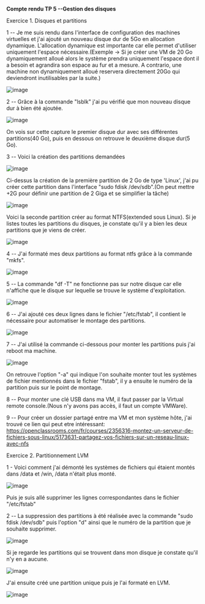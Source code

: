 **Compte rendu TP 5 --Gestion des disques**

Exercice 1. Disques et partitions

1 -- Je me suis rendu dans l'interface de configuration des machines virtuelles et j'ai ajouté un nouveau disque dur de 5Go en allocation dynamique. L'allocation dynamique est importante car elle permet d'utiliser uniquement l'espace nécessaire.(Exemple -> Si je créer une VM de 20 Go dynamiquement alloué alors le système prendra uniquement l'espace dont il a besoin et agrandira son espace au fur et a mesure. A contrario, une machine non dynamiquement alloué reservera directement 20Go qui deviendront inutilisables par la suite.)

![image](https://user-images.githubusercontent.com/104362418/194068251-11370bbb-2b32-4a5d-875e-9700e13820d4.png)

2 -- Grâce à la commande "lsblk" j'ai pu vérifié que mon nouveau disque dur à bien été ajoutée.

![image](https://user-images.githubusercontent.com/104362418/194069211-d2e95218-c09c-49cb-a041-796fe4c61717.png)

On vois sur cette capture le premier disque dur avec ses différentes partitions(40 Go), puis en dessous on retrouve le deuxième disque dur(5 Go).

3 -- Voici la création des partitions demandées

![image](https://user-images.githubusercontent.com/104362418/194076349-551e8f95-68f2-442c-bffc-b1e00091af33.png)

Ci-dessus la création de la première partition de 2 Go de type 'Linux', j'ai pu créer cette partition dans l'interface "sudo fdisk /dev/sdb".(On peut mettre +2G pour définir une partition de 2 Giga et se simplifier la tâche)

![image](https://user-images.githubusercontent.com/104362418/194077747-5215bfca-750e-4caf-808c-14b3a6b2caa5.png)

Voici la seconde partition créer au format NTFS(extended sous Linux).
Si je listes toutes les partitions du disques, je constate qu'il y a bien les deux partitions que je viens de créer.

![image](https://user-images.githubusercontent.com/104362418/194078017-9e830773-f1ad-4aaa-aca8-98138d44ea60.png)

4 -- J'ai formaté mes deux partitions au format ntfs grâce à la commande "mkfs".

![image](https://user-images.githubusercontent.com/104362418/194229864-592e40e7-b495-4453-a96b-6a55ec666fb4.png)

5 -- La commande "df -T" ne fonctionne pas sur notre disque car elle n'affiche que le disque sur lequelle se trouve le système d'exploitation.

![image](https://user-images.githubusercontent.com/104362418/194227998-696ca1b5-db27-41d0-81e8-9bdb0c08241f.png)

6 -- J'ai ajouté ces deux lignes dans le fichier "/etc/fstab", il contient le nécessaire pour automatiser le montage des partitions.

![image](https://user-images.githubusercontent.com/104362418/194230647-29d71004-275c-46e5-82ba-e13448f9939b.png)

7 -- J'ai utilisé la commande ci-dessous pour monter les partitions puis j'ai reboot ma machine.

![image](https://user-images.githubusercontent.com/104362418/194231865-58d07eb9-59bc-461c-ae86-ff638354375b.png)

On retrouve l'option "-a" qui indique l'on souhaite monter tout les systèmes de fichier mentionnés dans le fichier "fstab",
il y a ensuite le numéro de la partition puis sur le point de montage.

8 -- Pour monter une clé USB dans ma VM, il faut passer par la Virtual remote console.(Nous n'y avons pas accès, il faut un compte VMWare).

9 -- Pour créer un dossier partagé entre ma VM et mon système hôte, j'ai trouvé ce lien qui peut etre intéressant:
https://openclassrooms.com/fr/courses/2356316-montez-un-serveur-de-fichiers-sous-linux/5173631-partagez-vos-fichiers-sur-un-reseau-linux-avec-nfs

Exercice 2. Partitionnement LVM

1 - Voici comment j'ai démonté les systèmes de fichiers qui étaient montés dans /data et /win, /data n'était plus monté.

![image](https://user-images.githubusercontent.com/104362418/194235487-ff5cbf01-e6d4-458b-8ac1-d1ac9831c8a8.png)

Puis je suis allé supprimer les lignes correspondantes dans le fichier "/etc/fstab"

2 -- La suppression des partitions à été réalisée avec la commande "sudo fdisk /dev/sdb" puis l'option "d" ainsi que le numéro de la partition que je souhaite supprimer.

![image](https://user-images.githubusercontent.com/104362418/194236716-00a7c69a-c89f-497c-be7e-eb8632b9f55a.png)

Si je regarde les partitions qui se trouvent dans mon disque je constate qu'il n'y en a aucune.

![image](https://user-images.githubusercontent.com/104362418/194236841-0e36aa8a-e59e-4726-b81e-888d2a0f5b95.png)

J'ai ensuite créé une partition unique puis je l'ai formaté en LVM.

![image](https://user-images.githubusercontent.com/104362418/194238424-2eb357ce-9a85-431c-844c-d4e1a49006e1.png)









